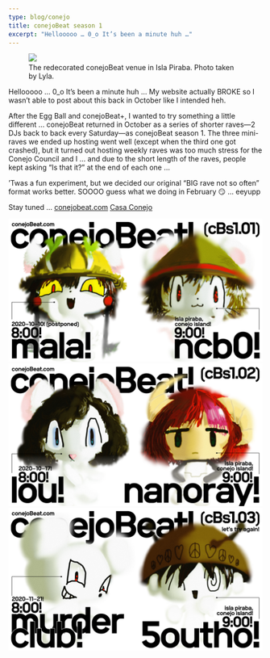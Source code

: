 ```yaml
---
type: blog/conejo
title: conejoBeat season 1
excerpt: "Hellooooo … 0_o It’s been a minute huh …"
---
```

<figure class="float right">
  <img src="{{ site.baseurl }}/assets/img/cbvenuenew.png">
  <figcaption>
    The redecorated conejoBeat venue in Isla Piraba. Photo taken by Lyla.
  </figcaption>
</figure>

Hellooooo … 0_o It’s been a minute huh … My website actually BROKE so I wasn’t able to post about this back in October like I intended heh.

After the Egg Ball and conejoBeat+, I wanted to try something a little different … conejoBeat returned in October as a series of shorter raves—2 DJs back to back every Saturday—as conejoBeat season 1. The three mini-raves we ended up hosting went well (except when the third one got crashed), but it turned out hosting weekly raves was too much stress for the Conejo Council and I … and due to the short length of the raves, people kept asking “Is that it?” at the end of each one …

’Twas a fun experiment, but we decided our original “BIG rave not so often” format works better. SOOOO guess what we doing in February 😏 … eeyupp 

Stay tuned … [conejobeat.com](http://conejobeat.com) [Casa Conejo](http://casaconejo.neocities.org)

![](/assets/img/cbs1p1.png)
![](/assets/img/cbs1p2.png)
![](/assets/img/cbs1p3.png)